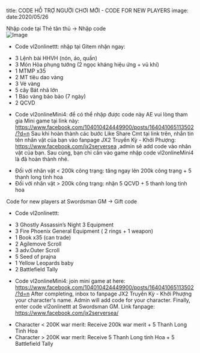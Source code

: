 title: CODE HỖ TRỢ NGƯỜI CHƠI MỚI - CODE FOR NEW PLAYERS
image:
date:2020/05/26

Nhập  code tại Thẻ tân thủ -> Nhập code  
![Image](https://i.imgur.com/CDHbpJJ.jpg)


* Code vl2onlinettt: nhập tại Gitem nhận ngay:
+ 3 Lệnh bài HHVH (nón, áo, quần)
+ 3 Món Hỏa phụng tướng (2 ngọc kháng hiệu ứng + vũ khí)
+ 1 MTMP x35 
+ 2 MT tiêu dao vàng 
+ 3 Vé vàng
+ 5 cây Bát nhã lớn 
+ 1 Báo vàng bảo bảo (7 ngày)
+ 2 QCVD

* Code vl2onlineMini4: để có thể nhập được code này AE vui lòng tham gia Mini game tại link này:
 https://www.facebook.com/104010424449900/posts/164041065113502/?d=n
Sau khi hoàn thành các bước Like Share Cmt tại link trên, nhắn tin tên nhân vật của bạn vào fanpage JX2 Truyền Kỳ - Khởi Phượng:
https://www.facebook.com/jx2serversea ,admin sẽ add code vào nhân vật của bạn.
Sau cùng,  bạn chỉ cần vào game nhập code vl2onlineMini4 là đã hoàn thành nhé.
+ Đối với nhân vật < 200k công trạng: tăng ngay lên 200k công trạng + 5 thanh long tinh hoa
+ Đối với nhân vật > 200k công trạng: nhận 5 QCVD + 5 thanh long tinh hoa


Code for new players at Swordsman GM -> Gift code

* Code vl2onlinettt: 
+ 3 Ghostly Assassin’s Night 3 Equipment
+ 3 Fire Phoenix General Equipment ( 2 rings + 1 weapon)
+ 1 Book x35 (can trade)
+ 2 Agilemove Scroll
+ 3 adv.Outer Scroll
+ 5 Seed of prajna
+ 1 Yellow Leopards baby
+ 2 Battlefield Tally
* Code vl2onlineMini4: join mini game at here: https://www.facebook.com/104010424449900/posts/164041065113502/?d=n
After completing, inbox to fanpage JX2 Truyền Kỳ - Khởi Phượng your character's name. Admin will add code for your character.
Finally, enter code vl2onlinettt at Swordsman GM.
Link fanpage: https://www.facebook.com/jx2serversea/
+ Character < 200K war merit: Receive 200k war merit + 5 Thanh Long Tinh Hoa 
+ Character > 200K war merit: Receive 5 Thanh Long tinh Hoa + 5 Battlefield Tally

